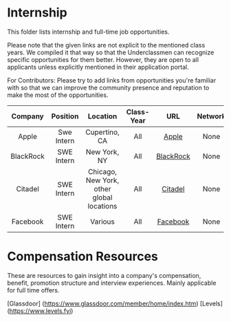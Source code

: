 # Internship

This folder lists internship and full-time job opportunities. 

Please note that the given links are not explicit to the mentioned class years. We compiled it that way so that the Underclassmen can recognize specific opportunities for them better. However, they are open to all applicants unless explicitly mentioned in their application portal.

For Contributors: Please try to add links from opportunities you're familiar with so that we can improve the community presence and reputation to make the most of the opportunities.

| Company  |  Position   | Location | Class-Year | URL  | Network|
|:---:|:---:|:---:|:---:| :--: | :---:|
| Apple | Swe Intern| Cupertino, CA|All | [Apple](https://jobs.apple.com/en-us/search?location=united-states-USA&team=internships-STDNT-INTRN) | None        |
|BlackRock| SWE Intern|New York, NY|All|[BlackRock](https://blackrock.tal.net/vx/lang-en-GB/mobile-0/brand-3/xf-fb4e3bf3ac65/candidate/so/pm/1/pl/1/opp/3907-Summer-Analyst-Program-Americas/en-GB)|None|
|Citadel|SWE Intern|Chicago, New York, other global locations|All|[Citadel](https://www.citadel.com/careers/open-positions/positions-for-students/)|None|
|Facebook|SWE Intern|Various|All|[Facebook](https://www.facebook.com/careers/jobs/654496918442526/)|None|


# Compensation Resources

These are resources to gain insight into a company's compensation, benefit, promotion structure and interview experiences. Mainly applicable for full time offers.

[Glassdoor] (https://www.glassdoor.com/member/home/index.htm)
[Levels] (https://www.levels.fyi)



